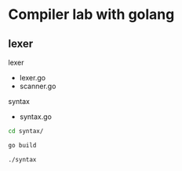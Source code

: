 # Compiler lab with golang 

## lexer

lexer
* lexer.go
* scanner.go

syntax
* syntax.go

```bash
cd syntax/ 

go build  

./syntax
```